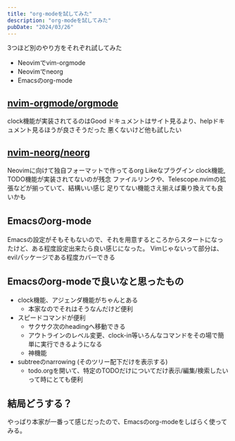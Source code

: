 ```yaml
---
title: "org-modeを試してみた"
description: "org-modeを試してみた"
pubDate: "2024/03/26"
---
```


3つほど別のやり方をそれぞれ試してみた

- Neovimでvim-orgmode
- Neovimでneorg
- Emacsのorg-mode

## [nvim-orgmode/orgmode](https://github.com/nvim-orgmode/orgmode)

clock機能が実装されてるのはGood ドキュメントはサイト見るより、helpドキュメント見るほうが良さそうだった 悪くないけど他も試したい

## [nvim-neorg/neorg](https://github.com/nvim-neorg/neorg/)

Neovimに向けて独自フォーマットで作ってるorg Likeなプラグイン clock機能, TODO機能が実装されてないのが残念 ファイルリンクや、Telescope.nvimの拡張などが揃っていて、結構いい感じ 足りてない機能さえ揃えば乗り換えても良いかも

## Emacsのorg-mode

Emacsの設定がそもそもないので、それを用意するところからスタートになったけど、ある程度設定出来たら良い感じになった。 Vimじゃないって部分は、evilパッケージである程度カバーできる

## Emacsのorg-modeで良いなと思ったもの

- clock機能、アジェンダ機能がちゃんとある
  - 本家なのでそれはそうなんだけど便利
- スピードコマンドが便利
  - サクサク次のheadingへ移動できる
  - アウトラインのレベル変更、clock-in等いろんなコマンドをその場で簡単に実行できるようになる
  - 神機能
- subtreeのnarrowing (そのツリー配下だけを表示する)
  - todo.orgを開いて、特定のTODOだけについてだけ表示/編集/検索したいって時にとても便利

## 結局どうする？

やっぱり本家が一番って感じだったので、Emacsのorg-modeをしばらく使ってみる。

